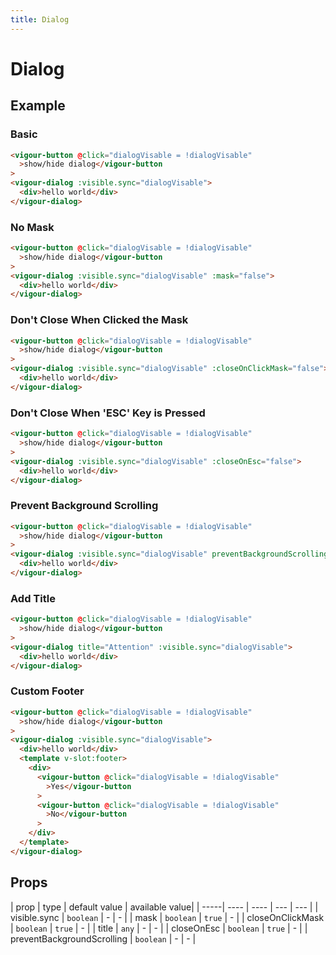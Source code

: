 ```yaml
---
title: Dialog
---
```


# Dialog

## Example

### Basic

<dialog-example-1></dialog-example-1>

```html
<vigour-button @click="dialogVisable = !dialogVisable"
  >show/hide dialog</vigour-button
>
<vigour-dialog :visible.sync="dialogVisable">
  <div>hello world</div>
</vigour-dialog>
```

### No Mask

<dialog-example-2></dialog-example-2>

```html
<vigour-button @click="dialogVisable = !dialogVisable"
  >show/hide dialog</vigour-button
>
<vigour-dialog :visible.sync="dialogVisable" :mask="false">
  <div>hello world</div>
</vigour-dialog>
```

### Don't Close When Clicked the Mask

<dialog-example-3></dialog-example-3>

```html
<vigour-button @click="dialogVisable = !dialogVisable"
  >show/hide dialog</vigour-button
>
<vigour-dialog :visible.sync="dialogVisable" :closeOnClickMask="false">
  <div>hello world</div>
</vigour-dialog>
```

### Don't Close When 'ESC' Key is Pressed

<dialog-example-4></dialog-example-4>

```html
<vigour-button @click="dialogVisable = !dialogVisable"
  >show/hide dialog</vigour-button
>
<vigour-dialog :visible.sync="dialogVisable" :closeOnEsc="false">
  <div>hello world</div>
</vigour-dialog>
```

### Prevent Background Scrolling

<dialog-example-5></dialog-example-5>

```html
<vigour-button @click="dialogVisable = !dialogVisable"
  >show/hide dialog</vigour-button
>
<vigour-dialog :visible.sync="dialogVisable" preventBackgroundScrolling>
  <div>hello world</div>
</vigour-dialog>
```

### Add Title

<dialog-example-6></dialog-example-6>

```html
<vigour-button @click="dialogVisable = !dialogVisable"
  >show/hide dialog</vigour-button
>
<vigour-dialog title="Attention" :visible.sync="dialogVisable">
  <div>hello world</div>
</vigour-dialog>
```

### Custom Footer

<dialog-example-7></dialog-example-7>

```html
<vigour-button @click="dialogVisable = !dialogVisable"
  >show/hide dialog</vigour-button
>
<vigour-dialog :visible.sync="dialogVisable">
  <div>hello world</div>
  <template v-slot:footer>
    <div>
      <vigour-button @click="dialogVisable = !dialogVisable"
        >Yes</vigour-button
      >
      <vigour-button @click="dialogVisable = !dialogVisable"
        >No</vigour-button
      >
    </div>
  </template>
</vigour-dialog>
```

## Props

| prop | type | default value | available value|
| -----| ---- | ---- | --- | --- |
| visible.sync | `boolean` | - | - |
| mask | `boolean` | `true` | - |
| closeOnClickMask | `boolean` | `true` | - |
| title | `any` | - | - |
| closeOnEsc | `boolean` | `true` | - |
| preventBackgroundScrolling | `boolean` | - | - |

<style>
.vigour-dialog-mask {
  z-index: 21;
}

.vigour-dialog {
  z-index: 22;
}
</style>